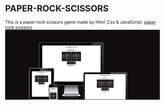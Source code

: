 # PAPER-ROCK-SCISSORS   

This is a paper rock scissors game made by Html ,Css & JavaScript.
 <a href="https://mtnikmaram.github.io/rock-scissors-paper/" target="_blank" rel="noopener">paper rock scissors</a>
 ![my work](assets/images/AmIResponsive.png)
 


